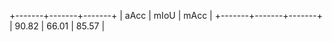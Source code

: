 +-------+-------+-------+
|  aAcc |  mIoU |  mAcc |
+-------+-------+-------+
| 90.82 | 66.01 | 85.57 |

